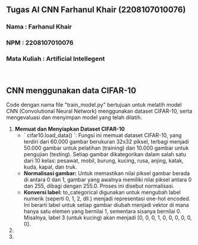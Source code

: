 <h2>Tugas AI CNN Farhanul Khair (2208107010076)</h2>
<h3>Nama        : Farhanul Khair </h3>
<h3>NPM         : 2208107010076 </h3>
<h3>Mata Kuliah : Artificial Intellegent </h3>
<br>
<h2>CNN menggunakan data CIFAR-10</h2>
<p>Code dengan nama file "train_model.py" bertujuan untuk melatih model CNN (Convolutional Neural Network) menggunakan dataset CIFAR-10, serta mengevaluasi dan menyimpan model yang telah dilatih.</p>

<ol>
  <li><b>Memuat dan Menyiapkan Dataset CIFAR-10</b>
      <ul>
        <li>` cifar10.load_data() `: Fungsi ini memuat dataset CIFAR-10, yang terdiri dari 60.000 gambar berukuran 32x32 piksel, terbagi menjadi 50.000 gambar untuk pelatihan (training) dan 10.000 gambar untuk pengujian (testing). Setiap gambar dikategorikan dalam salah satu dari 10 kelas: pesawat, mobil, burung, kucing, rusa, anjing, katak, kuda, kapal, dan truk.</li>
        <li><b>Normalisasi gambar:</b> Untuk memastikan nilai piksel gambar berada di antara 0 dan 1, gambar yang awalnya memiliki nilai piksel antara 0 dan 255, dibagi dengan 255.0. Proses ini disebut normalisasi.</li>
        <li><b>Konversi label:</b> to_categorical digunakan untuk mengubah label numerik (seperti 0, 1, 2, dll.) menjadi representasi one-hot encoded. Ini berarti label untuk setiap gambar diubah menjadi vektor di mana hanya satu elemen yang bernilai 1, sementara sisanya bernilai 0. Misalnya, label 3 (untuk kucing) akan menjadi [0, 0, 0, 1, 0, 0, 0, 0, 0, 0].</li>
      </ul>
  </li>
  <li></li>
  <li></li>
</ol>
